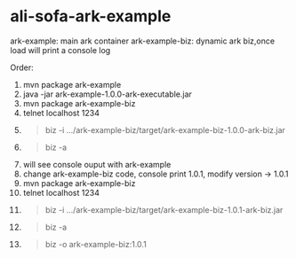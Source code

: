 # ali-sofa-ark-example
ark-example: main ark container
ark-example-biz: dynamic ark biz,once load will print a console log

Order:
1. mvn package ark-example
2. java -jar ark-example-1.0.0-ark-executable.jar
3. mvn package ark-example-biz
4. telnet localhost 1234
5. > biz -i .../ark-example-biz/target/ark-example-biz-1.0.0-ark-biz.jar
6. > biz -a
7. will see console ouput with ark-example
8. change ark-example-biz code, console print 1.0.1, modify version -> 1.0.1
9. mvn package ark-example-biz
10. telnet localhost 1234
11. > biz -i .../ark-example-biz/target/ark-example-biz-1.0.1-ark-biz.jar
12. > biz -a
13. > biz -o ark-example-biz:1.0.1
